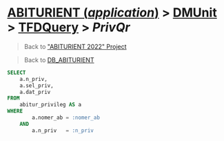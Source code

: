 # [ABITURIENT (*application*)](../../app_abiturient_2022.md) > [DMUnit](../DMUnit.md) > [TFDQuery](TDFQuery.md) > *PrivQr*

> Back to ["ABITURIENT 2022" Project](/README.md)

> Back to [DB_ABITURIENT](../../../db/db_abiturient_2022.md)

```sql
SELECT
    a.n_priv,
    a.sel_priv,
    a.dat_priv
FROM
    abitur_privileg AS a
WHERE
        a.nomer_ab = :nomer_ab
    AND
        a.n_priv   = :n_priv
```